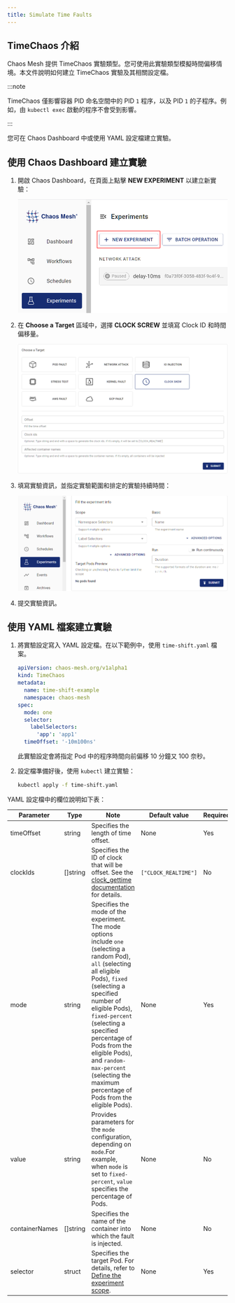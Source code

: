 ```yaml
---
title: Simulate Time Faults
---
```


## TimeChaos 介紹

Chaos Mesh 提供 TimeChaos 實驗類型。您可使用此實驗類型模擬時間偏移情境。本文件說明如何建立 TimeChaos 實驗及其相關設定檔。

:::note

TimeChaos 僅影響容器 PID 命名空間中的 PID `1` 程序，以及 PID `1` 的子程序。例如，由 `kubectl exec` 啟動的程序不會受到影響。

:::

您可在 Chaos Dashboard 中或使用 YAML 設定檔建立實驗。

## 使用 Chaos Dashboard 建立實驗

1. 開啟 Chaos Dashboard，在頁面上點擊 **NEW EXPERIMENT** 以建立新實驗：

   ![Create Experiment](./img/create-new-exp.png)

2. 在 **Choose a Target** 區域中，選擇 **CLOCK SCREW** 並填寫 Clock ID 和時間偏移量。

   ![TimeChaos Experiments](./img/timechaos-exp.png)

3. 填寫實驗資訊，並指定實驗範圍和排定的實驗持續時間：

   ![Experiment Information](./img/exp-info.png)

4. 提交實驗資訊。

## 使用 YAML 檔案建立實驗

1. 將實驗設定寫入 YAML 設定檔。在以下範例中，使用 `time-shift.yaml` 檔案。

   ```yaml
   apiVersion: chaos-mesh.org/v1alpha1
   kind: TimeChaos
   metadata:
     name: time-shift-example
     namespace: chaos-mesh
   spec:
     mode: one
     selector:
       labelSelectors:
         'app': 'app1'
     timeOffset: '-10m100ns'
   ```

   此實驗設定會將指定 Pod 中的程序時間向前偏移 10 分鐘又 100 奈秒。

2. 設定檔準備好後，使用 `kubectl` 建立實驗：

   ```bash
   kubectl apply -f time-shift.yaml
   ```

YAML 設定檔中的欄位說明如下表：

| Parameter | Type | Note | Default value | Required | Example |
| --- | --- | --- | --- | --- | --- |
| timeOffset | string | Specifies the length of time offset. | None | Yes | `-5m` |
| clockIds | []string | Specifies the ID of clock that will be offset. See the [<clock>clock_gettime</clock> documentation](https://man7.org/linux/man-pages/man2/clock_gettime.2.html) for details. | `["CLOCK_REALTIME"]` | No | `["CLOCK_REALTIME", "CLOCK_MONOTONIC"]` |
| mode | string | Specifies the mode of the experiment. The mode options include `one` (selecting a random Pod), `all` (selecting all eligible Pods), `fixed` (selecting a specified number of eligible Pods), `fixed-percent` (selecting a specified percentage of Pods from the eligible Pods), and `random-max-percent` (selecting the maximum percentage of Pods from the eligible Pods). | None | Yes | `one` |
| value | string | Provides parameters for the `mode` configuration, depending on `mode`.For example, when `mode` is set to `fixed-percent`, `value` specifies the percentage of Pods. | None | No | 1 |
| containerNames | []string | Specifies the name of the container into which the fault is injected. | None | No | `["nginx"]` |
| selector | struct | Specifies the target Pod. For details, refer to [Define the experiment scope](./define-chaos-experiment-scope.md). | None | Yes |  |